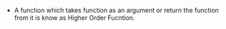 - A function which takes function as an argument or return the function from it is know as Higher Order Fucntion.
